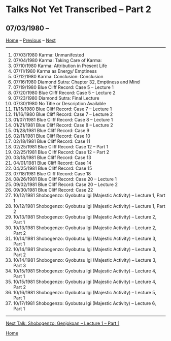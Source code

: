 <a name="0"></a>
# Talks Not Yet Transcribed – Part 2
## 07/03/1980 – 

[Home](index#talks-2) – [Previous](1980-07-02-Karma-WhereKarmaOriginates#0) – [Next](1987-06-06-Shobogenzo-Genjokoan-Lecture1-Part1#0)

---
1. 07/03/1980	Karma: Unmanifested	
1. 07/04/1980	Karma: Taking Care of Karma:	
1. 07/10/1980	Karma: Attribution in Present Life	
1. 07/11/1980	Karma as Energy/ Emptiness	
1. 07/12/1980	Karma: Conclusion: Conclusion	
1. 07/16/1980	Diamond Sutra: Chapter 32, Emptiness and Mind	
1. 07/19/1980	Blue Cliff Record: Case 5 – Lecture 1
1. 07/20/1980	Blue Cliff Record: Case 5 – Lecture 2	
1. 07/23/1980	Diamond Sutra: Final Lecture
1. 07/30/1980	No Title or Description Available	
1. 11/15/1980	Blue Cliff Record: Case 7 – Lecture 1	
1. 11/16/1980	Blue Cliff Record: Case 7 – Lecture 2
1. 01/07/1981	Blue Cliff Record: Case 8 – Lecture 1	
1. 01/21/1981	Blue Cliff Record: Case 8 – Lecture 2	
1. 01/28/1981	Blue Cliff Record: Case 9
1. 02/11/1981	Blue Cliff Record: Case 10
1. 02/18/1981	Blue Cliff Record: Case 11
1. 02/25/1981	Blue Cliff Record: Case 12 – Part 1	
1. 02/25/1981	Blue Cliff Record: Case 12 – Part 2
1. 03/18/1981	Blue Cliff Record: Case 13
1. 04/01/1981	Blue Cliff Record: Case 14
1. 04/25/1981	Blue Cliff Record: Case 15
1. 07/18/1981	Blue Cliff Record: Case 18
1. 08/26/1981	Blue Cliff Record: Case 20 – Lecture 1
1. 09/02/1981	Blue Cliff Record: Case 20 – Lecture 2
1. 09/30/1981	Blue Cliff Record: Case 22
1. 10/12/1981	Shobogenzo: Gyobutsu Igi (Majestic Activity) – Lecture 1, Part 1
1. 10/12/1981	Shobogenzo: Gyobutsu Igi (Majestic Activity) – Lecture 1, Part 2
1. 10/13/1981	Shobogenzo: Gyobutsu Igi (Majestic Activity) – Lecture 2, Part 1
1. 10/13/1981	Shobogenzo: Gyobutsu Igi (Majestic Activity) – Lecture 2, Part 2
1. 10/14/1981	Shobogenzo: Gyobutsu Igi (Majestic Activity) – Lecture 3, Part 1
1. 10/14/1981	Shobogenzo: Gyobutsu Igi (Majestic Activity) – Lecture 3, Part 2
1. 10/14/1981	Shobogenzo: Gyobutsu Igi (Majestic Activity) – Lecture 3, Part 3
1. 10/15/1981	Shobogenzo: Gyobutsu Igi (Majestic Activity) – Lecture 4, Part 1
1. 10/15/1981	Shobogenzo: Gyobutsu Igi (Majestic Activity) – Lecture 4, Part 2
1. 10/16/1981	Shobogenzo: Gyobutsu Igi (Majestic Activity) – Lecture 5, Part 1
1. 10/17/1981	Shobogenzo: Gyobutsu Igi (Majestic Activity) – Lecture 6, Part 1

---
[Next Talk: Shobogenzo: Genjokoan – Lecture 1 – Part 1](1987-06-06-Shobogenzo-Genjokoan-Lecture1-Part1#0)

[Home](index#talks-2)

